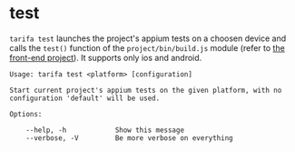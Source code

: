 # test

`tarifa test` launches the project's appium tests on a choosen device and calls the `test()` function of the `project/bin/build.js` module (refer to [the front-end project](../project/index.md#the-www-project)). It supports only ios and android.

```
Usage: tarifa test <platform> [configuration]

Start current project's appium tests on the given platform, with no
configuration 'default' will be used.

Options:

    --help, -h            Show this message
    --verbose, -V         Be more verbose on everything
```
